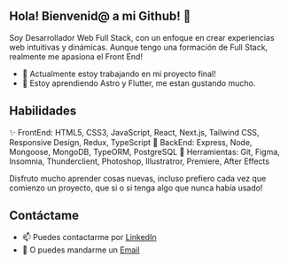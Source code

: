 ## Hola! Bienvenid@ a mi Github! 👋

Soy Desarrollador Web Full Stack, con un enfoque en crear experiencias web intuitivas y dinámicas. Aunque tengo una formación de Full Stack, realmente me apasiona el Front End! 

- 🔭 Actualmente estoy trabajando en mi proyecto final!
- 🌱 Estoy aprendiendo Astro y Flutter, me estan gustando mucho.

## Habilidades 
✨ FrontEnd: HTML5, CSS3, JavaScript, React, Next.js, Tailwind CSS, Responsive Design, Redux, TypeScript
💾 BackEnd: Express, Node, Mongoose, MongoDB, TypeORM, PostgreSQL
🧰 Herramientas: Git, Figma, Insomnia, Thunderclient, Photoshop, Illustratror, Premiere, After Effects

Disfruto mucho aprender cosas nuevas, incluso prefiero cada vez que comienzo un proyecto, que si o si tenga algo que nunca había usado!  


## Contáctame
- 📫 Puedes contactarme por [LinkedIn](https://www.linkedin.com/in/carlosducros/)
- 📧 O puedes mandarme un [Email](ducroscarlospablo@gmail.com)

